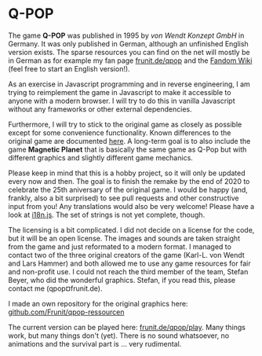 Q-POP
=====

The game **Q-POP** was published in 1995 by *von Wendt Konzept GmbH* in Germany. It was only published in German, although an unfinished English version exists. The sparse resources you can find on the net will mostly be in German as for example my fan page [frunit.de/qpop](https://www.frunit.de/qpop) and the [Fandom Wiki](https://qpop.fandom.com/de) (feel free to start an English version!).

As an exercise in Javascript programming and in reverse engineering, I am trying to reimplement the game in Javascript to make it accessible to anyone with a modern browser. I will try to do this in vanilla Javascript without any frameworks or other external dependencies.

Furthermore, I will try to stick to the original game as closely as possible except for some convenience functionality. Known differences to the original game are documented [here](differences.md). A long-term goal is to also include the game **Magnetic Planet** that is basically the same game as Q-Pop but with different graphics and slightly different game mechanics.

Please keep in mind that this is a hobby project, so it will only be updated every now and then. The goal is to finish the remake by the end of 2020 to celebrate the 25th aniversary of the original game. I would be happy (and, frankly, also a bit surprised) to see pull requests and other constructive input from you! Any translations would also be very welcome! Please have a look at [i18n.js](i18n.js). The set of strings is not yet complete, though.

The licensing is a bit complicated. I did not decide on a license for the code, but it will be an open license. The images and sounds are taken straight from the game and just reformated to a modern format. I managed to contact two of the three original creators of the game (Karl-L. von Wendt and Lars Hammer) and both allowed me to use any game resources for fair and non-profit use. I could not reach the third member of the team, Stefan Beyer, who did the wonderful graphics. Stefan, if you read this, please contact me (qpop¤frunit.de).

I made an own repository for the original graphics here: [github.com/Frunit/qpop-ressourcen](https://github.com/Frunit/qpop-ressourcen)

The current version can be played here: [frunit.de/qpop/play](https://frunit.de/qpop/play). Many things work, but many things don't (yet). There is no sound whatsoever, no animations and the survival part is ... very rudimental.
